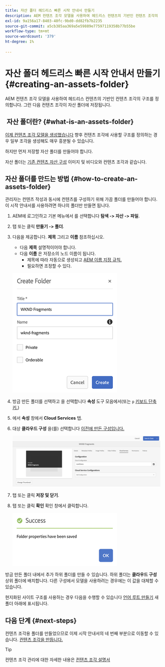 ```yaml
---
title: 자산 폴더 헤드리스 빠른 시작 안내서 만들기
description: AEM 컨텐츠 조각 모델을 사용하여 헤드리스 컨텐츠의 기반인 컨텐츠 조각의 구조를 정의합니다.
exl-id: 9a156a17-8403-40fc-9bd0-dd82fb7b2235
source-git-commit: a5cb385aa369a5e59889e77597119358b77b55be
workflow-type: tm+mt
source-wordcount: '379'
ht-degree: 1%

---
```


# 자산 폴더 헤드리스 빠른 시작 안내서 만들기 {#creating-an-assets-folder}

AEM 컨텐츠 조각 모델을 사용하여 헤드리스 컨텐츠의 기반인 컨텐츠 조각의 구조를 정의합니다. 그런 다음 컨텐츠 조각이 자산 폴더에 저장됩니다.

##  자산 폴더란? {#what-is-an-assets-folder}

[이제 컨텐츠 조각 모델을 생성했습니다](create-content-model.md) 향후 컨텐츠 조각에 사용할 구조를 정의하는 경우 일부 조각을 생성해도 매우 흥분될 수 있습니다.

하지만 먼저 저장할 자산 폴더를 만들어야 합니다.

자산 폴더는 [기존 컨텐츠 자산 구성](/help/assets/manage-assets.md) 이미지 및 비디오와 컨텐츠 조각과 같습니다.

## 자산 폴더를 만드는 방법 {#how-to-create-an-assets-folder}

관리자는 컨텐츠 작성과 동시에 컨텐츠를 구성하기 위해 가끔 폴더를 만들어야 합니다. 이 시작 안내서를 사용하려면 하나의 폴더만 만들면 됩니다.

1. AEM에 로그인하고 기본 메뉴에서 를 선택합니다 **탐색 -> 자산 -> 파일**.
1. 탭 또는 클릭 **만들기 -> 폴더**.
1. 다음을 제공합니다. **제목** 그리고 **이름** 참조하십시오.
   * 다음 **제목** 설명적이어야 합니다.
   * 다음 **이름** 은 저장소의 노드 이름이 됩니다.
      * 제목에 따라 자동으로 생성되고 [AEM 이름 지정 규칙.](/help/sites-developing/naming-conventions.md)
      * 필요하면 조정할 수 있다.

   ![폴더 만들기](../assets/assets-folder-create.png)
1. 방금 만든 폴더를 선택하고 을 선택합니다 **속성** 도구 모음에서(또는 `p` [키보드 단축키.](/help/sites-authoring/keyboard-shortcuts.md))
1. 에서 **속성** 창에서 **Cloud Services** 탭.
1. 대상 **클라우드 구성** 을(를) 선택합니다 [이전에 만든 구성입니다.](create-configuration.md)

   ![자산 폴더 구성](../assets/assets-folder-configure.png)
1. 탭 또는 클릭 **저장 및 닫기**.
1. 탭 또는 클릭 **확인** 확인 창에서 클릭합니다.

   ![확인 창](../assets/assets-folder-confirmation.png)

방금 만든 폴더 내에서 추가 하위 폴더를 만들 수 있습니다. 하위 폴더는 **클라우드 구성** 상위 폴더에 배치합니다. 다른 구성에서 모델을 사용하려는 경우에는 이 값을 대체할 수 있습니다.

현지화된 사이트 구조를 사용하는 경우 다음을 수행할 수 있습니다 [언어 루트 만들기](/help/assets/multilingual-assets.md) 새 폴더 아래에 표시됩니다.

## 다음 단계 {#next-steps}

컨텐츠 조각용 폴더를 만들었으므로 이제 시작 안내서의 네 번째 부분으로 이동할 수 있습니다. [컨텐츠 조각을 만듭니다.](create-content-fragment.md)

>[!TIP]
>
>컨텐츠 조각 관리에 대한 자세한 내용은 [컨텐츠 조각 설명서](/help/assets/content-fragments/content-fragments.md)

